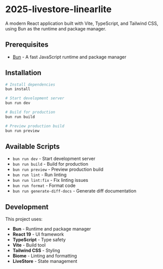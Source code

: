 # 2025-livestore-linearlite

A modern React application built with Vite, TypeScript, and Tailwind CSS, using Bun as the runtime and package manager.

## Prerequisites

- [Bun](https://bun.sh/) - A fast JavaScript runtime and package manager

## Installation

```bash
# Install dependencies
bun install

# Start development server
bun run dev

# Build for production
bun run build

# Preview production build
bun run preview
```

## Available Scripts

- `bun run dev` - Start development server
- `bun run build` - Build for production
- `bun run preview` - Preview production build
- `bun run lint` - Run linting
- `bun run lint:fix` - Fix linting issues
- `bun run format` - Format code
- `bun run generate-diff-docs` - Generate diff documentation

## Development

This project uses:
- **Bun** - Runtime and package manager
- **React 19** - UI framework
- **TypeScript** - Type safety
- **Vite** - Build tool
- **Tailwind CSS** - Styling
- **Biome** - Linting and formatting
- **LiveStore** - State management